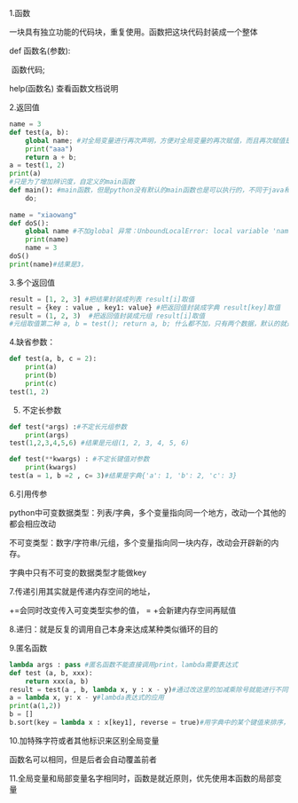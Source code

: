 1.函数

一块具有独立功能的代码块，重复使用。函数把这块代码封装成一个整体

def 函数名(参数):

​	函数代码;

help(函数名) 查看函数文档说明

2.返回值

```python
name = 3
def test(a, b):
    global name; #对全局变量进行再次声明，方便对全局变量的再次赋值，而且再次赋值是作用于全局的
    print("aaa")
    return a + b;
a = test(1, 2)
print(a)
#只是为了增加辨识度，自定义的main函数
def main(): #main函数，但是python没有默认的main函数也是可以执行的，不同于java和c
    do;
    
name = "xiaowang"
def doS():
    global name #不加global 异常：UnboundLocalError: local variable 'name' referenced before assignment
    print(name)
    name = 3
doS()
print(name)#结果是3，
```

3.多个返回值

```python
result = [1, 2, 3] #把结果封装成列表 result[i]取值
result = {key : value , key1: value} #把返回值封装成字典 result[key]取值
result = (1, 2, 3)  #把返回值封装成元组 result[i]取值
#元组取值第二种 a, b = test(); return a, b; 什么都不加，只有两个数据，默认的就是元组格式
```

4.缺省参数：

```python
def test(a, b, c = 2):
    print(a)
    print(b)
    print(c)
test(1, 2)
```

5. 不定长参数

```python
def test(*args) :#不定长元组参数
    print(args)
test(1,2,3,4,5,6) #结果是元组(1, 2, 3, 4, 5, 6)
```

```python
def test(**kwargs) : #不定长键值对参数
    print(kwargs)
test(a = 1, b =2 , c= 3)#结果是字典{'a': 1, 'b': 2, 'c': 3}
```

6.引用传参

python中可变数据类型：列表/字典，多个变量指向同一个地方，改动一个其他的都会相应改动

不可变类型：数字/字符串/元组，多个变量指向同一块内存，改动会开辟新的内存。 

字典中只有不可变的数据类型才能做key

7.传递引用其实就是传递内存空间的地址，

+=会同时改变传入可变类型实参的值， = +会新建内存空间再赋值

8.递归：就是反复的调用自己本身来达成某种类似循环的目的

9.匿名函数

```python
lambda args : pass #匿名函数不能直接调用print，lambda需要表达式
def test (a, b, xxx):
    return xxx(a, b)
result = test(a , b, lambda x, y : x - y)#通过改这里的加减乘除号就能进行不同的运算，匿名函数可以作为参数传递
a = lambda x, y: x - y#lambda表达式的应用
print(a(1,2))
b = []
b.sort(key = lambda x : x[key1], reverse = true)#用字典中的某个键值来排序，true为倒序
```

10.加特殊字符或者其他标识来区别全局变量

函数名可以相同，但是后者会自动覆盖前者

11.全局变量和局部变量名字相同时，函数是就近原则，优先使用本函数的局部变量



